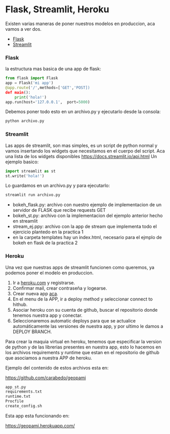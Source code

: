 # Flask, Streamlit, Heroku

Existen varias maneras de poner nuestros modelos en produccion, aca vamos a ver dos.

* [Flask](#flask)
* [Streamlit](#streamlit)


### Flask

la estructura mas basica de una app de flask:

```python
from flask import Flask
app = Flask('mi app')
@app.route('/',methods=['GET','POST])
def main():
    print('hola!')
app.run(host='127.0.0.1',  port=5000)
```
Debemos poner todo esto en un archivo.py y ejecutarlo desde la consola:

```bash
python archivo.py
``` 

### Streamlit

Las apps de streamlit, son mas simples, es un script de python normal y vamos insertando los widgets que necesitamos en el cuerpo del script. Aca una lista de los widgets disponibles https://docs.streamlit.io/api.html
Un ejemplo basico:

```python
import streamlit as st
st.write('hola!')
```
Lo guardamos en un archivo.py y para ejecutarlo:

```bash
streamlit run archivo.py
``` 


* bokeh_flask.py: archivo con nuestro ejemplo de implementacion de un servidor de FLASK que recibe requests GET
* bokeh_st.py: archivo con la implementacion del ejemplo anterior hecho en streamlit
* stream_ej.ppy: archivo con la app de stream que implementa todo el ejercicio plantedo en la practica 1
* en la carpeta templates hay un index.html, necesario para el ejmplo de bokeh en flask de la practica 2




### Heroku 


Una vez que nuestras apps de streamlit funcionen como queremos, ya podemos poner el modelo en produccion.


1. Ir a [heroku.com](https://signup.heroku.com/) y registrarse.
2. Confirmar mail, crear contraseña y logearse.
3. Crear nueva app [aca](https://dashboard.heroku.com/new-app).
4. En el menu de la APP, ir a deploy method y seleccionar connect to hithub.
5. Asociar heroku con su cuenta de github, buscar el repositorio donde tenemos nuestra app y conectar.
6. Seleccionaremos automatic deploys para que se actualice automáticamente las versiones de nuestra app, y por ultimo le damos a DEPLOY BRANCH.


Para crear la maquia virtual en heroku, tenemos que especificar la version de python y de las librerias presentes en nuestra app, esto lo hacemos en los archivos requirements y runtime que estan en el repositorio de github que asociamos a nuestra APP de heroku.



Ejemplo del contenido de estos archivos esta en:

https://github.com/carabedo/geopami

```bash
app_st.py
requirements.txt
runtime.txt
Procfile
create_config.sh
``` 


Esta app esta funcionando en:

https://geopami.herokuapp.com/
